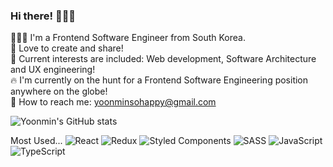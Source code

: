
### Hi there! 👋👋👋 

 🙋🏻‍♀️ I'm a Frontend Software Engineer from South Korea.
 <br />
 🤍 Love to create and share! <!--  I am always down to collaborate with cool ideas.  -->
 <br />
 🧩 Current interests are included: Web development, Software Architecture and UX engineering!
 <br />
 🔥 I'm currently on the hunt for a Frontend Software Engineering position anywhere on the globe!
 <br />
 📩 How to reach me: yoonminsohappy@gmail.com
 <br />
 
<!--  solved.ac(백준) 뱃지 -->
<!--  [![solved.ac tier](http://mazassumnida.wtf/api/mini/generate_badge?boj=yoonminsohappy)](https://solved.ac/yoonminsohappy) -->

<!-- hits 방문자 수 뱃지 -->
<!-- [![Hits](https://hits.seeyoufarm.com/api/count/incr/badge.svg?url=https%3A%2F%2Fgithub.com%2Fyoonminsohappy&count_bg=%23E32A87&title_bg=%2372013B&icon=&icon_color=%23E7E7E7&title=hits&edge_flat=false)](https://hits.seeyoufarm.com)             -->


![Yoonmin's GitHub stats](https://github-readme-stats.vercel.app/api?username=yoonminsohappy&show_icons=true&theme=radical) 
<!-- most used laguage -->
<!-- ![Top Langs](https://github-readme-stats.vercel.app/api/top-langs/?username=yoonminsohappy&layout=compact&theme=tokyonight) -->
Most Used...
![React](https://img.shields.io/badge/react-%2320232a.svg?style=for-the-badge&logo=react&logoColor=%2361DAFB)
![Redux](https://img.shields.io/badge/redux-%23593d88.svg?style=for-the-badge&logo=redux&logoColor=white)
![Styled Components](https://img.shields.io/badge/styled--components-DB7093?style=for-the-badge&logo=styled-components&logoColor=white)
![SASS](https://img.shields.io/badge/SASS-hotpink.svg?style=for-the-badge&logo=SASS&logoColor=white)
![JavaScript](https://img.shields.io/badge/javascript-%23323330.svg?style=for-the-badge&logo=javascript&logoColor=%23F7DF1E)
![TypeScript](https://img.shields.io/badge/typescript-%23007ACC.svg?style=for-the-badge&logo=typescript&logoColor=white)

<!--
**yoonminsohappy/yoonminsohappy** is a ✨ _special_ ✨ repository because its `README.md` (this file) appears on your GitHub profile.

Here are some ideas to get you started:

- 🔭 I’m currently working on ...
- 🌱 I’m currently learning ...
- 👯 I’m looking to collaborate on ...
- 🤔 I’m looking for help with ...
- 💬 Ask me about ...
- 📫 How to reach me: ...
- 😄 Pronouns: ...
- ⚡ Fun fact: ...
-->
